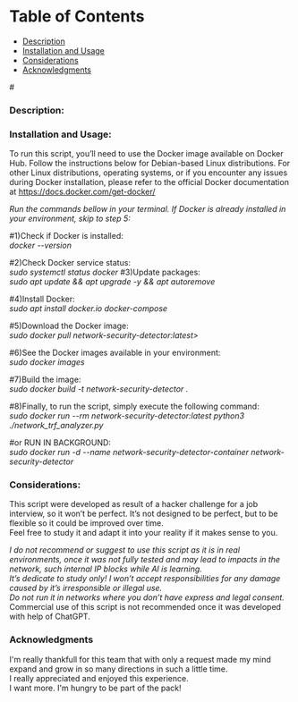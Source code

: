 # Table of Contents

- [Description](#Description)
- [Installation and Usage](#Instalation)
- [Considerations](#Considerations)
- [Acknowledgments](#Acknowledgments)
  
#<h3>Description:</h3>


<h3>Installation and Usage:</h3>

To run this script, you’ll need to use the Docker image available on Docker Hub. Follow the instructions below for Debian-based Linux distributions. For other Linux distributions, operating systems, or if you encounter any issues during Docker installation, please refer to the official Docker documentation at https://docs.docker.com/get-docker/

*Run the commands bellow in your terminal. If Docker is already installed in your environment, skip to step 5:*

#1)Check if Docker is installed:<br> 
*docker --version*

#2)Check Docker service status:<br> 
*sudo systemctl status docker*
#3)Update packages:<br> 
*sudo apt update && apt upgrade -y && apt autoremove*

#4)Install Docker:<br> 
*sudo apt install docker.io docker-compose*

#5)Download the Docker image:<br>
*sudo docker pull network-security-detector:latest>*

#6)See the Docker images available in your environment:<br> 
*sudo docker images*

#7)Build the image:<br>
*sudo docker build -t network-security-detector .*

#8)Finally, to run the script, simply execute the following command:<br>
*sudo docker run --rm network-security-detector:latest python3 ./network_trf_analyzer.py*


#or RUN IN BACKGROUND:<br>
*sudo docker run -d --name network-security-detector-container network-security-detector*


<h3>Considerations:</h3>

This script were developed as result of a hacker challenge for a job interview, so it won’t be perfect. It’s not designed to be perfect, but to be flexible so it could be improved over time.<br> 
Feel free to study it and adapt it into your reality if it makes sense to you.<br> 

*I do not recommend or suggest to use this script as it is in real environments, once it was not fully tested and may lead to impacts in the network, such internal IP blocks while AI is learning.*<br> 
*It’s dedicate to study only! I won’t accept responsibilities for any damage caused  by it’s irresponsible or illegal use.*<br> 
*Do not run it in networks where you don’t have express and legal consent.*<br> 
Commercial use of this script is not recommended once it was developed with help of ChatGPT.

<h3>Acknowledgments</h3>
I'm really thankfull for this team that with only a request made my mind expand and grow in so many directions in such a little time.<br> 
I really appreciated and enjoyed this experience.<br> 
I want more. I'm hungry to be part of the pack!

